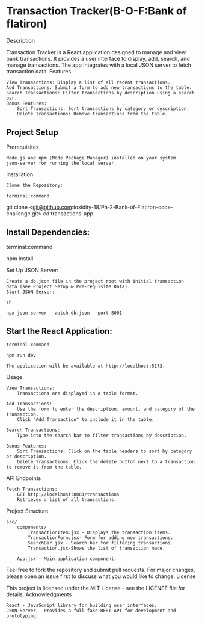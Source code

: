 
# Transaction Tracker(B-O-F:Bank of flatiron)
Description

  Transaction Tracker is a React application designed to manage and view bank transactions. It provides a user interface to display, add, search, and manage transactions. The app integrates with a local JSON server to fetch transaction data.
  Features

    View Transactions: Display a list of all recent transactions.
    Add Transactions: Submit a form to add new transactions to the table.
    Search Transactions: Filter transactions by description using a search bar.
    Bonus Features:
        Sort Transactions: Sort transactions by category or description.
        Delete Transactions: Remove transactions from the table.

## Project Setup
   Prerequisites

    Node.js and npm (Node Package Manager) installed on your system.
    json-server for running the local server.

  Installation

    Clone the Repository:

    terminal:command

  git clone <git@github.com:toxidity-18/Ph-2-Bank-of-Flatiron-code-challenge.git>
  cd transactions-app

## Install Dependencies:

   terminal:command

   npm install

   Set Up JSON Server:

    Create a db.json file in the project root with initial transaction data (see Project Setup & Pre-requisite Data).
    Start JSON Server:

    sh

    npx json-server --watch db.json --port 8001

## Start the React Application:

    terminal:command

    npm run dev

    The application will be available at http://localhost:5173.

  Usage

    View Transactions:
        Transactions are displayed in a table format.

    Add Transactions:
        Use the form to enter the description, amount, and category of the transaction.
        Click "Add Transaction" to include it in the table.

    Search Transactions:
        Type into the search bar to filter transactions by description.

    Bonus Features:
        Sort Transactions: Click on the table headers to sort by category or description.
        Delete Transactions: Click the delete button next to a transaction to remove it from the table.

API Endpoints

    Fetch Transactions:
        GET http://localhost:8001/transactions
        Retrieves a list of all transactions.

Project Structure

    src/
        components/
            TransactionItem.jsx - Displays the transaction items.
            TransactionForm.jsx- Form for adding new transactions.
            SearchBar.jsx - Search bar for filtering transactions.
            Transaction.jsx-Shows the list of transaction made.
            
        App.jsx - Main application component.


Feel free to fork the repository and submit pull requests. For major changes, please open an issue first to discuss what you would like to change.
License

This project is licensed under the MIT License - see the LICENSE file for details.
Acknowledgments

    React - JavaScript library for building user interfaces.
    JSON Server - Provides a full fake REST API for development and prototyping.

